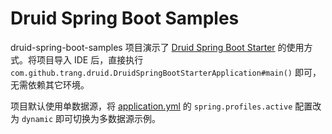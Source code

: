 # Druid Spring Boot Samples

druid-spring-boot-samples 项目演示了 [Druid Spring Boot Starter](https://github.com/drtrang/druid-spring-boot) 的使用方式。将项目导入 IDE 后，直接执行 `com.github.trang.druid.DruidSpringBootStarterApplication#main()` 即可，无需依赖其它环境。

项目默认使用单数据源，将 [application.yml](https://github.com/drtrang/druid-spring-boot/blob/master/druid-spring-boot-samples/src/main/resources/application.yml) 的 `spring.profiles.active` 配置改为 `dynamic` 即可切换为多数据源示例。